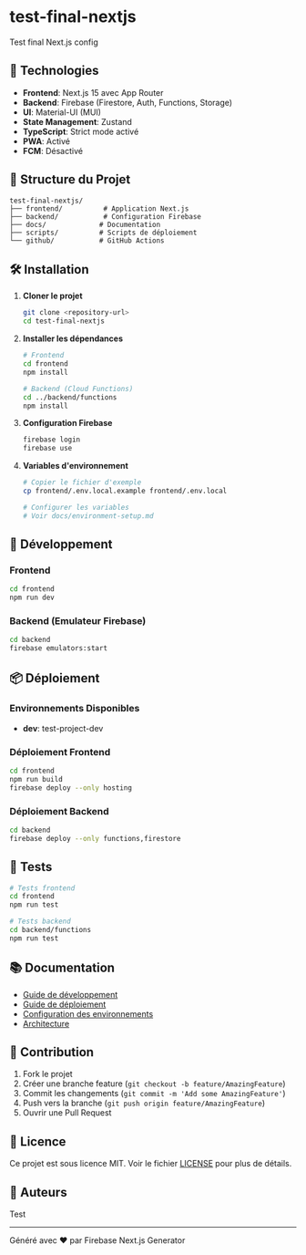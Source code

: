 # test-final-nextjs

Test final Next.js config

## 🚀 Technologies

- **Frontend**: Next.js 15 avec App Router
- **Backend**: Firebase (Firestore, Auth, Functions, Storage)
- **UI**: Material-UI (MUI)
- **State Management**: Zustand
- **TypeScript**: Strict mode activé
- **PWA**: Activé
- **FCM**: Désactivé

## 📁 Structure du Projet

```
test-final-nextjs/
├── frontend/          # Application Next.js
├── backend/           # Configuration Firebase
├── docs/             # Documentation
├── scripts/          # Scripts de déploiement
└── github/           # GitHub Actions
```

## 🛠️ Installation

1. **Cloner le projet**
   ```bash
   git clone <repository-url>
   cd test-final-nextjs
   ```

2. **Installer les dépendances**
   ```bash
   # Frontend
   cd frontend
   npm install
   
   # Backend (Cloud Functions)
   cd ../backend/functions
   npm install
   ```

3. **Configuration Firebase**
   ```bash
   firebase login
   firebase use 
   ```

4. **Variables d'environnement**
   ```bash
   # Copier le fichier d'exemple
   cp frontend/.env.local.example frontend/.env.local
   
   # Configurer les variables
   # Voir docs/environment-setup.md
   ```

## 🚀 Développement

### Frontend
```bash
cd frontend
npm run dev
```

### Backend (Emulateur Firebase)
```bash
cd backend
firebase emulators:start
```

## 📦 Déploiement

### Environnements Disponibles
- **dev**: test-project-dev

### Déploiement Frontend
```bash
cd frontend
npm run build
firebase deploy --only hosting
```

### Déploiement Backend
```bash
cd backend
firebase deploy --only functions,firestore
```

## 🧪 Tests

```bash
# Tests frontend
cd frontend
npm run test

# Tests backend
cd backend/functions
npm run test
```

## 📚 Documentation

- [Guide de développement](docs/development.md)
- [Guide de déploiement](docs/deployment.md)
- [Configuration des environnements](docs/environment-setup.md)
- [Architecture](docs/architecture.md)

## 🤝 Contribution

1. Fork le projet
2. Créer une branche feature (`git checkout -b feature/AmazingFeature`)
3. Commit les changements (`git commit -m 'Add some AmazingFeature'`)
4. Push vers la branche (`git push origin feature/AmazingFeature`)
5. Ouvrir une Pull Request

## 📄 Licence

Ce projet est sous licence MIT. Voir le fichier [LICENSE](LICENSE) pour plus de détails.

## 👥 Auteurs

Test

---

Généré avec ❤️ par Firebase Next.js Generator
